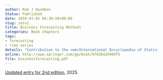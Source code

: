 ```yaml
---
author: Rob J Hyndman
Status: Published
date: 2010-01-01 04:30:50+00:00
slug: iess2
title: Business Forecasting Methods
categories: Book chapters
tags:
- forecasting
- time series
details: "Contribution to the <em>International Encyclopedia of Statistical Science</em>, ed. Miodrag Lovric, Springer. pp.185-187"
online: http://www.springer.com/gp/book/9783642048975
file: businessforecasting.pdf
---
```


[Updated entry for 2nd edition](/publications/iess2b.md), 2025.
